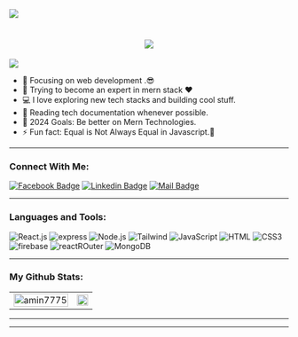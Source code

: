 <a href="https://www.facebook.com/profile.php?id=100012309390083">
<img src="https://i.ibb.co/0Zw8DCP/github-cover.jpg" />
</a>
<br />
<h1 align="center">
  <a href="https://git.io/typing-svg">
    <img src="https://readme-typing-svg.herokuapp.com/?lines=Hello,+There!+👋;This+is+AL+Amin....;Nice+to+meet+you!&center=true&size=30">
  </a>
</h1>

![](https://komarev.com/ghpvc/?username=amin7775&color=brightgreen)

- 🔭 Focusing on web development .😎
- 🌱 Trying to become an expert in mern stack ❤
- 💻 I love exploring new tech stacks and building cool stuff.
- 📰 Reading tech documentation whenever possible.
- 🥅 2024 Goals: Be better on Mern Technologies.
- ⚡ Fun fact: Equal is Not Always Equal in Javascript.🤣

---

### Connect With Me:

[![Facebook Badge](https://img.shields.io/badge/Facebook-1877F2?style=for-the-badge&logo=facebook&logoColor=white)](https://www.facebook.com/profile.php?id=100012309390083)
[![Linkedin Badge](https://img.shields.io/badge/LinkedIn-0077B5?style=for-the-badge&logo=linkedin&logoColor=white)](https://www.linkedin.com/in/amin77589/)
[![Mail Badge](https://img.shields.io/badge/Gmail-D14836?style=for-the-badge&logo=gmail&logoColor=white)](mailto:amin777589@gmail.com)

---

### Languages and Tools:

![React.js](https://img.shields.io/badge/React.js-0081CB?style=flat-square&logo=react&logoColor=61DAFB)
![express](https://img.shields.io/badge/Express.js-%23efefee?style=flat-square&logo=express&logoColor=black)
![Node.js](https://img.shields.io/badge/Node.js-43853D?style=flat-square&logo=node.js&logoColor=white)
![Tailwind](https://img.shields.io/badge/Tailwind%20CSS-%230b2439?style=flat-square&logo=tailwindcss&logoColor=white)
![JavaScript](https://img.shields.io/badge/JavaScript-F7DF1E?style=flat-square&logo=javascript&logoColor=black)
![HTML](https://img.shields.io/badge/HTML5-E34F26?style=flat-square&logo=html5&logoColor=white)
![CSS3](https://img.shields.io/badge/CSS3-1572B6?style=flat-square&logo=css3&logoColor=white)
![firebase](https://img.shields.io/badge/Firebase-%dd2a01?style=flat-square&logo=firebase&logoColor=black)
![reactROuter](https://img.shields.io/badge/React%20Router-%23f54251?style=flat-square&logo=reactrouter&logoColor=white)
![MongoDB](https://img.shields.io/badge/MongoDB-F7F7F7?style=flat-square&logo=mongodb&logoColor=49A248)

---

### My Github Stats:
<!--
<div align="center">
  <table>
    <tr>
      <td>
        <img src="https://github-readme-stats.vercel.app/api?username=amin7775&show_icons=true&include_all_commits=true&theme=algolia" alt="Al Amin's 2024 status" width="100%" />
      </td>
      <td>
        <img src="https://github-readme-streak-stats.herokuapp.com/?user=amin7775&theme=algolia" alt="amin7775" width="100%" />
      </td>
    </tr>
  </table>
</div>
-->
<div align="center">
  <table>
    <tr>
      <td>
       <img src="https://github-readme-streak-stats.herokuapp.com/?user=amin7775&theme=algolia" alt="amin7775" width="100%" />
      </td>
      <td>
        <img align="center" src="https://github-readme-stats.vercel.app/api/top-langs/?username=amin7775&layout=compact&theme=algolia&&langs_count=10" width="100%"/>
      </td>
    </tr>
  </table>
</div>

---




---


<!--
<a href="https://github.com/Amin7775/brandshop-client-side-with-react?tab=readme-ov-file">
  <img align="center" src="https://github-readme-stats.vercel.app/api/pin/?username=amin7775&repo=brandshop-client-side-with-react&theme=algolia" />
</a>
<a href="https://github.com/Amin7775/House-Master-client-side">
  <img align="center" src="https://github-readme-stats.vercel.app/api/pin/?username=amin7775&repo=House-Master-client-side&theme=algolia" />
</a>
-->
